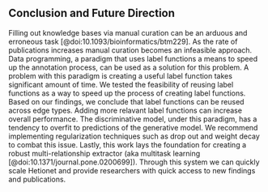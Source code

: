 ## Conclusion and Future Direction

Filling out knowledge bases via manual curation can be an arduous and erroneous task [@doi:10.1093/bioinformatics/btm229].
As the rate of publications increases manual curation becomes an infeasible approach.
Data programming, a paradigm that uses label functions a means to speed up the annotation process, can be used as a solution for this problem.
A problem with this paradigm is creating a useful label function takes significant amount of time.
We tested the feasibility of reusing label functions as a way to speed up the process of creating label functions.
Based on our findings, we conclude that label functions can be reused across edge types.
Adding more relavant label functions can increase overall performance.
The discriminative model, under this paradigm, has a tendency to overfit to predictions of the generative model.
We recommend implementing regularization techniques such as drop out and weight decay to combat this issue.
Lastly, this work lays the foundation for creating a robust multi-relationship extractor (aka multitask learning [@doi:10.1371/journal.pone.0200699]).
Through this system we can quickly scale Hetionet and provide researchers with quick access to new findings and publications.
